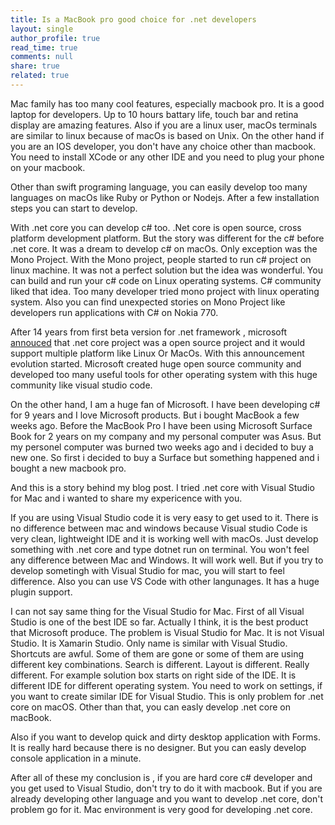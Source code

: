 ```yaml
---
title: Is a MacBook pro good choice for .net developers
layout: single
author_profile: true
read_time: true
comments: null
share: true
related: true
---
```


Mac family has too many cool features, especially macbook pro. It is a good  laptop for developers. Up to 10 hours battary life, touch bar and retina display are amazing features.  Also if you are a linux user, macOs terminals are similar to linux because of macOs is based on Unix. On the other hand if you are an IOS developer, you don't have any choice other than macbook. You need to install XCode or any other IDE and you need to plug your phone on your macbook.

Other than swift programing language, you can easily develop too many languages on macOs like Ruby or Python or Nodejs. After a few installation steps you can start to develop.

With .net core you can develop c# too. .Net core is open source, cross platform development platform. But the story was different for the c# before .net core. It was a dream to develop c# on macOs. Only exception was the Mono Project. With the Mono project, people started to run c# project on linux machine. It was not a perfect solution but the idea was wonderful. You can build and run your c# code on Linux operating systems. C# community liked that idea. Too many developer tried mono project with linux operating system. Also you can find unexpected stories on Mono Project like developers run applications with C# on Nokia 770.

After 14 years from first beta version for .net framework , microsoft [annouced](https://devblogs.microsoft.com/dotnet/net-core-is-open-source/) that .net core project was a open source project and it would support multiple platform like Linux Or MacOs. With this announcement evolution started. Microsoft created huge open source community and developed too many useful tools for other operating system with this huge community like visual studio code.

On the other hand, I am a huge fan of Microsoft. I have been developing c# for 9 years and I love Microsoft products. But i bought MacBook a few weeks ago. Before the MacBook Pro I have been using Microsoft Surface Book for 2 years on my company and my personal computer was Asus. But my personel computer was burned two weeks ago and i decided to buy a new one. So first i decided to buy a Surface but something happened and i bought a new macbook pro. 

And this is a story behind my blog post. I tried .net core with Visual Studio for Mac and i wanted to share my expericence with you. 

If you are using Visual Studio code it is very easy to get used to it. There is no difference between mac and windows because Visual studio Code is very clean, lightweight IDE and it is working well with macOs. Just develop something with .net core and type dotnet run on terminal. You won't feel any difference between Mac and Windows. It will work well. But if you try to develop sometingh with Visual Studio for mac, you will start to feel difference. Also you can use VS Code with other langunages. It has a huge plugin support.

I can not say same thing for the Visual Studio for Mac. First of all Visual Studio is one of the best IDE so far. Actually I think, it is the best product that Microsoft produce. The problem is Visual Studio for Mac. It is not Visual Studio. It is Xamarin Studio. Only name is similar with Visual Studio.  Shortcuts are awful. Some of them are gone or some of them are using different key combinations. Search is different. Layout is different. Really different. For example solution box starts on right side of the IDE. It is different IDE for different operating system. You need to work on settings, if you want to create similar IDE for Visual Studio. This is only problem for .net core on macOS. Other than that, you can easly develop .net core on macBook. 

Also if you want to develop quick and dirty desktop application with Forms. It is really hard because there is no designer.  But you can easly develop console application in a minute. 

After all of these my conclusion is , if you are hard core c# developer and you get used to Visual Studio, don't try to do it with macbook. But if you are already developing other language and you want to develop .net core, don't problem go for it. Mac environment is very good for developing .net core.
